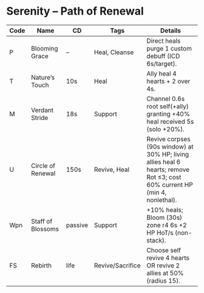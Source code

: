 # Serenity – Path of Renewal
| Code | Name | CD | Tags | Details |
|------|------|----|------|---------|
| P | Blooming Grace | – | Heal, Cleanse | Direct heals purge 1 custom debuff (ICD 6s/target). |
| T | Nature’s Touch | 10s | Heal | Ally heal 4 hearts + 2 over 4s. |
| M | Verdant Stride | 18s | Support | Channel 0.6s root self(+ally) granting +40% heal received 5s (solo +20%). |
| U | Circle of Renewal | 150s | Revive, Heal | Revive corpses (90s window) at 30% HP; living allies heal 6 hearts; remove Rot ≤3; cost 60% current HP (min 4, nonlethal). |
| Wpn | Staff of Blossoms | passive | Support | +10% heals; Bloom (30s) zone r4 6s +2 HP HoT/s (non-stack). |
| FS | Rebirth | life | Revive/Sacrifice | Choose self revive 4 hearts OR revive 2 allies at 50% (radius 15). |